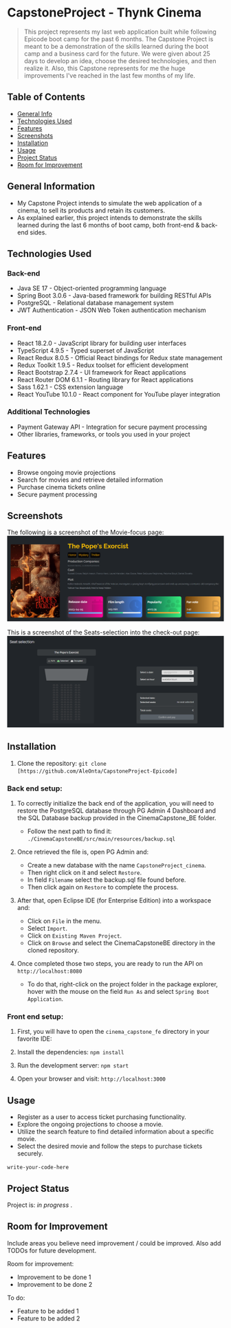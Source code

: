 # CapstoneProject - Thynk Cinema
> This project represents my last web application built while following Epicode boot camp for the past 6 months. 
> The Capstone Project is meant to be a demonstration of the skills learned during the boot camp and a business card for the future. 
> We were given about 25 days to develop an idea, choose the desired technologies, and then realize it.
> Also, this Capstone represents for me the huge improvements I've reached in the last few months of my life.


## Table of Contents
* [General Info](#general-information)
* [Technologies Used](#technologies-used)
* [Features](#features)
* [Screenshots](#screenshots)
* [Installation](#installation)
* [Usage](#usage)
* [Project Status](#project-status)
* [Room for Improvement](#room-for-improvement)


## General Information
- My Capstone Project intends to simulate the web application of a cinema, to sell its products and retain its customers.
- As explained earlier, this project intends to demonstrate the skills learned during the last 6 months of boot camp, both front-end & back-end sides.


## Technologies Used

### Back-end

- Java SE 17 - Object-oriented programming language
- Spring Boot 3.0.6 - Java-based framework for building RESTful APIs
- PostgreSQL - Relational database management system
- JWT Authentication - JSON Web Token authentication mechanism

### Front-end

- React 18.2.0 - JavaScript library for building user interfaces
- TypeScript 4.9.5 - Typed superset of JavaScript
- React Redux 8.0.5 - Official React bindings for Redux state management
- Redux Toolkit 1.9.5 - Redux toolset for efficient development
- React Bootstrap 2.7.4 - UI framework for React applications
- React Router DOM 6.1.1 - Routing library for React applications
- Sass 1.62.1 - CSS extension language
- React YouTube 10.1.0 - React component for YouTube player integration

### Additional Technologies

- Payment Gateway API - Integration for secure payment processing
- Other libraries, frameworks, or tools you used in your project


## Features

- Browse ongoing movie projections
- Search for movies and retrieve detailed information
- Purchase cinema tickets online
- Secure payment processing


## Screenshots

The following is a screenshot of the Movie-focus page:
![Example screenshot](./cinema_capstone_fe/src/assets/imgs/movie_card.png)

This is a screenshot of the Seats-selection into the check-out page:
![Example screenshot](./cinema_capstone_fe/src/assets/imgs/seats_selection.png)


## Installation

1. Clone the repository: `git clone [https://github.com/AleOnta/CapstoneProject-Epicode]`


### Back end setup:

1. To correctly initialize the back end of the application, you will need to restore the PostgreSQL database through PG Admin 4 Dashboard and the SQL Database backup provided in the CinemaCapstone_BE folder.
   - Follow the next path to find it: `./CinemaCapstoneBE/src/main/resources/backup.sql`

2. Once retrieved the file is, open PG Admin and: 
   - Create a new database with the name `CapstoneProject_cinema`.
   - Then right click on it and select `Restore`.
   - In field `Filename` select the backup.sql file found before.
   - Then click again on `Restore` to complete the process.

3. After that, open Eclipse IDE (for Enterprise Edition) into a workspace and:
   - Click on `File` in the menu.
   - Select `Import`.
   - Click on `Existing Maven Project`.
   - Click on `Browse` and select the CinemaCapstoneBE directory in the cloned repository.

4. Once completed those two steps, you are ready to run the API on `http://localhost:8080`
   - To do that, right-click on the project folder in the package explorer, hover with the mouse on the field `Run As` and select `Spring Boot Application`. 


### Front end setup:

1. First, you will have to open the `cinema_capstone_fe` directory in your favorite IDE:

2. Install the dependencies:
```npm install```

3. Run the development server:
```npm start``` 

4. Open your browser and visit: `http://localhost:3000`

## Usage

- Register as a user to access ticket purchasing functionality.
- Explore the ongoing projections to choose a movie.
- Utilize the search feature to find detailed information about a specific movie.
- Select the desired movie and follow the steps to purchase tickets securely.

`write-your-code-here`


## Project Status

Project is: _in progress_ .


## Room for Improvement

Include areas you believe need improvement / could be improved. Also add TODOs for future development.

Room for improvement:
- Improvement to be done 1
- Improvement to be done 2

To do:
- Feature to be added 1
- Feature to be added 2
